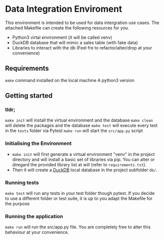 # Data Integration Enviroment
This environment is intended to be used for data intergration use cases.
The attached Makefile can create the following resources for you.
- Python3 virtal environment (it will be called venv)
- DuckDB database that will mimic a sales table (with fake data)
- Libraries to interact with the db (Feel fre to refactor/alter/drop at your convenience)

## Requirements
`make` command installed on the local machine
A python3 version 

## Getting started
### tldr;
`make init` will install the virtual environment and the database
`make clean` will delete the packages and the database
`make test` will execute every test in the `tests` folder via Pytest
`make run` will start the `src/app.py` script

### Initialising the Environment
- `make init` will first generate a virtual environment "venv" in the project directory and will install a basic set of libraries via pip. You can alter or diregard the provided library list at will (refer to `requirements.txt`).
- Then it will create a [DuckDB](https://duckdb.org/docs/api/python/overview.html) local database in the project subfolder `db/`.

### Running tests
`make test` will run any tests in your test folder though pytest. 
If you decide to use a different folder or test suite, it is up to you adapt the Makefile for the purpose

### Running the application
`make run` will run the src/app.py file. You are completely free to alter this behaviour at your convenience.
